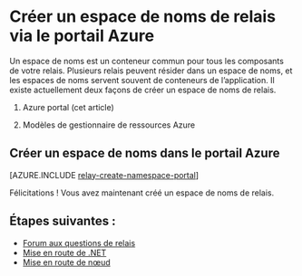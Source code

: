 <properties
    pageTitle="Créer un espace de noms de relais via le portail Azure | Microsoft Azure"
    description="Pour vous familiariser avec relais d’Azure, vous aurez besoin d’un espace de noms. Voici comment en créer une avec le portail Azure."
    services="service-bus"
    documentationCenter=".net"
    authors="jtaubensee"
    manager="timlt"
    editor=""/>

<tags
    ms.service="service-bus"
    ms.devlang="tbd"
    ms.topic="get-started-article"
    ms.tgt_pltfrm="multiple"
    ms.workload="na"
    ms.date="10/28/2016"
    ms.author="jotaub"/>

# <a name="create-a-relay-namespace-using-the-azure-portal"></a>Créer un espace de noms de relais via le portail Azure

Un espace de noms est un conteneur commun pour tous les composants de votre relais. Plusieurs relais peuvent résider dans un espace de noms, et les espaces de noms servent souvent de conteneurs de l’application. Il existe actuellement deux façons de créer un espace de noms de relais.

1.  Azure portal (cet article)

2.  Modèles de gestionnaire de ressources Azure

## <a name="create-a-namespace-in-the-azure-portal"></a>Créer un espace de noms dans le portail Azure

[AZURE.INCLUDE [relay-create-namespace-portal](../../includes/relay-create-namespace-portal.md)]

Félicitations ! Vous avez maintenant créé un espace de noms de relais.

## <a name="next-steps"></a>Étapes suivantes :

- [Forum aux questions de relais](relay-faq.md)
- [Mise en route de .NET](relay-hybrid-connections-dotnet-get-started.md)
- [Mise en route de nœud](relay-hybrid-connections-node-get-started.md)